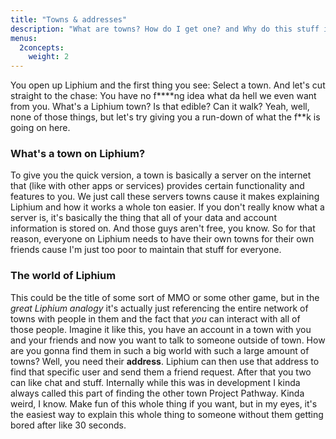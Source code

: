 ```yaml
---
title: "Towns & addresses"
description: "What are towns? How do I get one? and Why do this stuff in the first place?"
menus:
  2concepts:
    weight: 2
---
```


You open up Liphium and the first thing you see: Select a town. And let's cut straight to the chase: You have no f\*\*\*\*ng idea what da hell we even want from you. What's a Liphium town? Is that edible? Can it walk? Yeah, well, none of those things, but let's try giving you a run-down of what the f\*\*k is going on here.

### What's a town on Liphium?

To give you the quick version, a town is basically a server on the internet that (like with other apps or services) provides certain functionality and features to you. We just call these servers towns cause it makes explaining Liphium and how it works a whole ton easier. If you don't really know what a server is, it's basically the thing that all of your data and account information is stored on. And those guys aren't free, you know. So for that reason, everyone on Liphium needs to have their own towns for their own friends cause I'm just too poor to maintain that stuff for everyone.

### The world of Liphium

This could be the title of some sort of MMO or some other game, but in the _great Liphium analogy_ it's actually just referencing the entire network of towns with people in them and the fact that _you_ can interact with all of those people. Imagine it like this, you have an account in a town with you and your friends and now you want to talk to someone outside of town. How are you gonna find them in such a big world with such a large amount of towns? Well, you need their **address**. Liphium can then use that address to find that specific user and send them a friend request. After that you two can like chat and stuff. Internally while this was in development I kinda always called this part of finding the other town Project Pathway. Kinda weird, I know. Make fun of this whole thing if you want, but in my eyes, it's the easiest way to explain this whole thing to someone without them getting bored after like 30 seconds.
